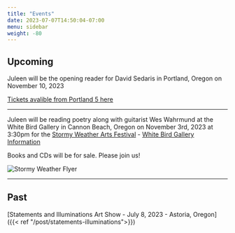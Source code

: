 ```yaml
---
title: "Events"
date: 2023-07-07T14:50:04-07:00
menu: sidebar
weight: -80
---
```

## Upcoming
Juleen will be the opening reader for David Sedaris in Portland, Oregon on November 10, 2023

[Tickets avalible from Portland 5 here](https://www.portland5.com/arlene-schnitzer-concert-hall/events/evening-david-sedaris)

---

Juleen will be reading poetry along with guitarist Wes Wahrmund at the White Bird Gallery in Cannon Beach, Oregon on November 3rd, 2023 at 3:30pm for the [Stormy Weather Arts Festival](https://www.cannonbeach.org/events-and-festivals/arts-events/stormy-weather-arts-festival/) - [White Bird Gallery Information](https://whitebirdgallery.com/8996b78e-57fb-40a4-ad53-3f3e04956ff2)

Books and CDs will be for sale. Please join us!

![Stormy Weather Flyer](/images/swaf_2023_flyer.jpg)

---

## Past
[Statements and Illuminations Art Show -  July 8, 2023 - Astoria, Oregon]({{< ref "/post/statements-illuminations">}})

